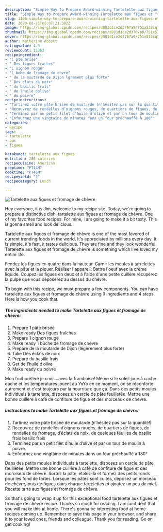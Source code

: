 ```yaml
---
description: "Simple Way to Prepare Award-winning Tartelette aux figues et fromage de chèvre"
title: "Simple Way to Prepare Award-winning Tartelette aux figues et fromage de chèvre"
slug: 1106-simple-way-to-prepare-award-winning-tartelette-aux-figues-et-fromage-de-chevre
date: 2020-08-21T06:07:21.302Z
image: https://img-global.cpcdn.com/recipes/d883d1ce2d3767a9/751x532cq70/tartelette-aux-figues-et-fromage-de-chevre-photo-principale-de-la-recette.jpg
thumbnail: https://img-global.cpcdn.com/recipes/d883d1ce2d3767a9/751x532cq70/tartelette-aux-figues-et-fromage-de-chevre-photo-principale-de-la-recette.jpg
cover: https://img-global.cpcdn.com/recipes/d883d1ce2d3767a9/751x532cq70/tartelette-aux-figues-et-fromage-de-chevre-photo-principale-de-la-recette.jpg
author: Katherine Abbott
ratingvalue: 4.9
reviewcount: 15363
recipeingredient:
- "1 pte brise"
- " Des figues fraches"
- "1 oignon rouge"
- "1 bche de fromage de chvre"
- " de la moutarde de Dijon lgrement plus forte"
- " Des clats de noix"
- " du basilic frais"
- " de lhuile dolive"
- " du poivre"
recipeinstructions:
- "Tartinez votre pâte brisée de moutarde (n’hésitez pas sur la quantité!)"
- "Recouvrez de rondelles d’oignons rouges, de quartiers de figues, de rondelles de fromage, d’éclats de noix, de quelques feuilles de basilic frais basilic frais"
- "Terminez par un petit filet d’huile d’olive et par un tour de moulin à poivre."
- "Enfournez une vingtaine de minutes dans un four préchauffé à 180°"
categories:
- Recipe
tags:
- tartelette
- aux
- figues

katakunci: tartelette aux figues 
nutrition: 286 calories
recipecuisine: American
preptime: "PT14M"
cooktime: "PT46M"
recipeyield: "2"
recipecategory: Lunch

---
```



![Tartelette aux figues et fromage de chèvre](https://img-global.cpcdn.com/recipes/d883d1ce2d3767a9/751x532cq70/tartelette-aux-figues-et-fromage-de-chevre-photo-principale-de-la-recette.jpg)

Hey everyone, it is Jim, welcome to my recipe site. Today, we're going to prepare a distinctive dish, tartelette aux figues et fromage de chèvre. One of my favorites food recipes. For mine, I am going to make it a bit tasty. This is gonna smell and look delicious.

Tartelette aux figues et fromage de chèvre is one of the most favored of current trending foods in the world. It's appreciated by millions every day. It is simple, it's fast, it tastes delicious. They are fine and they look wonderful. Tartelette aux figues et fromage de chèvre is something which I've loved my entire life.

Fendez les figues en quatre dans la hauteur. Garnir les moules à tartelettes avec la pâte et la piquer. Réaliser l&#39;appareil: Battre l&#39;oeuf avec la crème liquide. Coupez les figues en deux et à l&#39;aide d&#39;une petite cuillère récupérez la pulpe que vous déposerez au dessus du chèvre.


To begin with this recipe, we must prepare a few components. You can have tartelette aux figues et fromage de chèvre using 9 ingredients and 4 steps. Here is how you cook that.

<!--inarticleads1-->

##### The ingredients needed to make Tartelette aux figues et fromage de chèvre:

1. Prepare 1 pâte brisée
1. Make ready  Des figues fraîches
1. Prepare 1 oignon rouge
1. Make ready 1 bûche de fromage de chèvre
1. Prepare  de la moutarde de Dijon (légèrement plus forte)
1. Take  Des éclats de noix
1. Prepare  du basilic frais
1. Get  de l’huile d’olive
1. Make ready  du poivre


Mon fruit préféré je crois…avec la framboise! Même si le soleil joue à cache cache et les températures jouent au YoYo en ce moment, on se réconforte autrement et c&#39;est toujours par la nourriture que ça. Dans des petits moules individuels à tartelette, disposez un cercle de pâte feuilletée. Mettre une bonne cuillère à café de confiture de figue et des morceaux de chèvre. 

<!--inarticleads2-->

##### Instructions to make Tartelette aux figues et fromage de chèvre:

1. Tartinez votre pâte brisée de moutarde (n’hésitez pas sur la quantité!)
1. Recouvrez de rondelles d’oignons rouges, de quartiers de figues, de rondelles de fromage, d’éclats de noix, de quelques feuilles de basilic frais basilic frais
1. Terminez par un petit filet d’huile d’olive et par un tour de moulin à poivre.
1. Enfournez une vingtaine de minutes dans un four préchauffé à 180°


Dans des petits moules individuels à tartelette, disposez un cercle de pâte feuilletée. Mettre une bonne cuillère à café de confiture de figue et des morceaux de chèvre. Sortez la pâte, étalez-la et formez des petits ronds pour les fond de tartes. Lorsque les pâtes sont cuites, déposez un morceau de chèvre, puis de figues dans chaque tartelettes et ajoutez un peu de miel. Recette tarte aux figues et fromage de chèvre. 

So that's going to wrap it up for this exceptional food tartelette aux figues et fromage de chèvre recipe. Thanks so much for reading. I am confident that you will make this at home. There's gonna be interesting food at home recipes coming up. Remember to save this page in your browser, and share it to your loved ones, friends and colleague. Thank you for reading. Go on get cooking!
